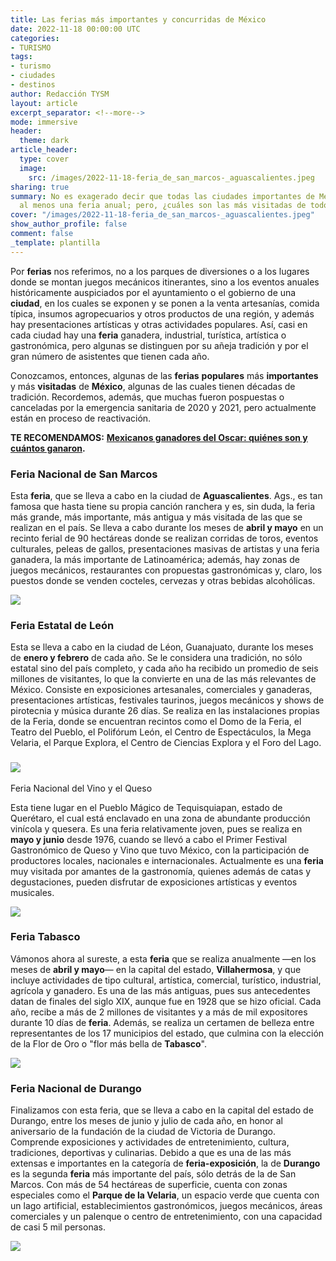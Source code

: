 ```yaml
---
title: Las ferias más importantes y concurridas de México
date: 2022-11-18 00:00:00 UTC
categories:
- TURISMO
tags:
- turismo
- ciudades
- destinos
author: Redacción TYSM
layout: article
excerpt_separator: <!--more-->
mode: immersive
header:
  theme: dark
article_header:
  type: cover
  image:
    src: /images/2022-11-18-feria_de_san_marcos-_aguascalientes.jpeg
sharing: true
summary: No es exagerado decir que todas las ciudades importantes de México tienen,
  al menos una feria anual; pero, ¿cuáles son las más visitadas de todo el país?
cover: "/images/2022-11-18-feria_de_san_marcos-_aguascalientes.jpeg"
show_author_profile: false
comment: false
_template: plantilla
---
```







Por **ferias** nos referimos, no a los parques de diversiones o a los lugares donde se montan juegos mecánicos itinerantes, sino a los eventos anuales históricamente auspiciados por el ayuntamiento o el gobierno de una **ciudad**, en los cuales se exponen y se ponen a la venta artesanías, comida típica, insumos agropecuarios y otros productos de una región, y además hay presentaciones artísticas y otras actividades populares. Así, casi en cada ciudad hay una **feria** ganadera, industrial, turística, artística o gastronómica, pero algunas se distinguen por su añeja tradición y por el gran número de asistentes que tienen cada año.

Conozcamos, entonces, algunas de las **ferias** **populares** más **importantes** y más **visitadas** de **México**, algunas de las cuales tienen décadas de tradición. Recordemos, además, que muchas fueron pospuestas o canceladas por la emergencia sanitaria de 2020 y 2021, pero actualmente están en proceso de reactivación.

**TE RECOMENDAMOS:** [**Mexicanos ganadores del Oscar: quiénes son y cuántos ganaron**](https://blog.tonoysumariachi.com/mexicanisimos/2022/04/27/mexicanos-ganadores-del-oscar-quienes-son-y-cuantos-ganaron.html)**.**

### Feria Nacional de San Marcos

Esta **feria**, que se lleva a cabo en la ciudad de **Aguascalientes**. Ags., es tan famosa que hasta tiene su propia canción ranchera y es, sin duda, la feria más grande, más importante, más antigua y más visitada de las que se realizan en el país. Se lleva a cabo durante los meses de **abril y mayo** en un recinto ferial de 90 hectáreas donde se realizan corridas de toros, eventos culturales, peleas de gallos, presentaciones masivas de artistas y una feria ganadera, la más importante de Latinoamérica; además, hay zonas de juegos mecánicos, restaurantes con propuestas gastronómicas y, claro, los puestos donde se venden cocteles, cervezas y otras bebidas alcohólicas.

![](https://upload.wikimedia.org/wikipedia/commons/thumb/f/fc/San_marcos_bullfight_01.jpg/960px-San_marcos_bullfight_01.jpg)

### Feria Estatal de León

Esta se lleva a cabo en la ciudad de Léon, Guanajuato, durante los meses de **enero y febrero** de cada año. Se le considera una tradición, no sólo estatal sino del país completo, y cada año ha recibido un promedio de seis millones de visitantes, lo que la convierte en una de las más relevantes de México. Consiste en exposiciones artesanales, comerciales y ganaderas, presentaciones artísticas, festivales taurinos, juegos mecánicos y shows de pirotecnia y música durante 26 días. Se realiza en las instalaciones propias de la Feria, donde se encuentran recintos como el Domo de la Feria, el Teatro del Pueblo, el Polifórum León, el Centro de Espectáculos, la Mega Velaria, el Parque Explora, el Centro de Ciencias Explora y el Foro del Lago.

### ![](https://upload.wikimedia.org/wikipedia/commons/thumb/2/2d/Circo_Robert%27s.jpg/1024px-Circo_Robert%27s.jpg)

Feria Nacional del Vino y el Queso

Esta tiene lugar en el Pueblo Mágico de Tequisquiapan, estado de Querétaro, el cual está enclavado en una zona de abundante producción vinícola y quesera. Es una feria relativamente joven, pues se realiza en **mayo y junio** desde 1976, cuando se llevó a cabo el Primer Festival Gastronómico de Queso y Vino que tuvo México, con la participación de productores locales, nacionales e internacionales. Actualmente es una **feria** muy visitada por amantes de la gastronomía, quienes además de catas y degustaciones, pueden disfrutar de exposiciones artísticas y eventos musicales.

![](https://upload.wikimedia.org/wikipedia/commons/thumb/7/77/Iglesia_Tequisquiapan_-_panoramio.jpg/1024px-Iglesia_Tequisquiapan_-_panoramio.jpg)

### Feria Tabasco

Vámonos ahora al sureste, a esta **feria** que se realiza anualmente —en los meses de **abril y mayo**— en la capital del estado, **Villahermosa**, y que incluye actividades de tipo cultural, artística, comercial, turístico, industrial, agrícola y ganadero. Es una de las más antiguas, pues sus antecedentes datan de finales del siglo XIX, aunque fue en 1928 que se hizo oficial. Cada año, recibe a más de 2 millones de visitantes y a más de mil expositores durante 10 días de **feria**. Además, se realiza un certamen de belleza entre representantes de los 17 municipios del estado, que culmina con la elección de la Flor de Oro o "flor más bella de **Tabasco**".

![](https://upload.wikimedia.org/wikipedia/commons/thumb/6/66/Feria_Tabasco.Parque_Tabasco_8.jpg/1024px-Feria_Tabasco.Parque_Tabasco_8.jpg)

### Feria Nacional de Durango

Finalizamos con esta feria, que se lleva a cabo en la capital del estado de Durango, entre los meses de junio y julio de cada año, en honor al aniversario de la fundación de la ciudad de Victoria de Durango. Comprende exposiciones y actividades de entretenimiento, cultura, tradiciones, deportivas y culinarias. Debido a que es una de las más extensas e importantes en la categoría de **feria-exposición**, la de **Durango** es la segunda **feria** más importante del país, sólo detrás de la de San Marcos. Con más de 54 hectáreas de superficie, cuenta con zonas especiales como el **Parque de la Velaria**, un espacio verde que cuenta con un lago artificial, establecimientos gastronómicos, juegos mecánicos, áreas comerciales y un palenque o centro de entretenimiento, con una capacidad de casi 5 mil personas.

![](https://upload.wikimedia.org/wikipedia/commons/thumb/5/51/Durango_de_noche.JPG/1024px-Durango_de_noche.JPG)
